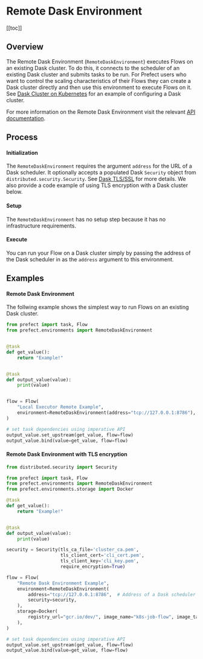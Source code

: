 # Remote Dask Environment

[[toc]]

## Overview

The Remote Dask Environment (`RemoteDaskEnvironment`) executes Flows on an existing Dask cluster. To do this, it connects to the scheduler of an existing Dask cluster and submits tasks to be run. For Prefect users who want to control the scaling characteristics of their Flows they can create a Dask cluster directly and then use this environment to execute Flows on it. See [Dask Cluster on Kubernetes](orchestration/recipes/k8s_dask.html#dask-cluster-on-kubernetes) for an example of configuring a Dask cluster.

For more information on the Remote Dask Environment visit the relevant [API documentation](/api/latest/environments/execution.html#remotedaskenvironment).

## Process

#### Initialization

The `RemoteDaskEnvironment` requires the argument `address` for the URL of a Dask scheduler. It optionally accepts a populated Dask `Security` object from `distributed.security.Security`. See [Dask TLS/SSL](https://distributed.dask.org/en/latest/tls.html) for more details. We also provide a code example of using TLS encryption with a Dask cluster below.

#### Setup

The `RemoteDaskEnvironment` has no setup step because it has no infrastructure requirements.

#### Execute

You can run your Flow on a Dask cluster simply by passing the address of the Dask scheduler in as the `address` argument to this environment.

## Examples

#### Remote Dask Environment

The follwing example shows the simplest way to run Flows on an existing Dask cluster.
```python
from prefect import task, Flow
from prefect.environments import RemoteDaskEnvironment


@task
def get_value():
    return "Example!"


@task
def output_value(value):
    print(value)


flow = Flow(
    "Local Executor Remote Example",
    environment=RemoteDaskEnvironment(address="tcp://127.0.0.1:8786"),  # Address of a Dask scheduler
)

# set task dependencies using imperative API
output_value.set_upstream(get_value, flow=flow)
output_value.bind(value=get_value, flow=flow)
```

#### Remote Dask Environment with TLS encryption

```python
from distributed.security import Security

from prefect import task, Flow
from prefect.environments import RemoteDaskEnvironment
from prefect.environments.storage import Docker

@task
def get_value():
    return "Example!"


@task
def output_value(value):
    print(value)

security = Security(tls_ca_file='cluster_ca.pem',
                    tls_client_cert='cli_cert.pem',
                    tls_client_key='cli_key.pem',
                    require_encryption=True)

flow = Flow(
    "Remote Dask Environment Example",
    environment=RemoteDaskEnvironment(
        address="tcp://127.0.0.1:8786",  # Address of a Dask scheduler
        security=security,
    ),
    storage=Docker(
        registry_url="gcr.io/dev/", image_name="k8s-job-flow", image_tag="0.1.0"
    ),
)

# set task dependencies using imperative API
output_value.set_upstream(get_value, flow=flow)
output_value.bind(value=get_value, flow=flow)
```
